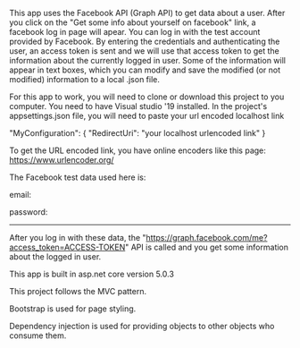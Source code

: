 This app uses the Facebook API (Graph API) to get data about a user. After you click on the "Get some info about yourself on facebook" link, a facebook log in page will apear. You can log in with the test account provided by Facebook. By entering the credentials and authenticating the user, an access token is sent and we will use that access token to get the information about the currently logged in user. Some of the information will appear in text boxes, which you can modify and save the modified (or not modified) information to a local .json file.

For this app to work, you will need to clone or download this project to you computer. You need to have Visual studio '19 installed. In the project's appsettings.json file, you will need to paste your url encoded localhost link

"MyConfiguration": { "RedirectUri": "your localhost urlencoded link" }

To get the URL encoded link, you have online encoders like this page: https://www.urlencoder.org/

The Facebook test data used here is:

email: 

password: 

------
After you log in with these data, the "https://graph.facebook.com/me?access_token=ACCESS-TOKEN" API is called and you get some information about the logged in user.

This app is built in asp.net core version 5.0.3

This project follows the MVC pattern.

Bootstrap is used for page styling.

Dependency injection is used for providing objects to other objects who consume them.
